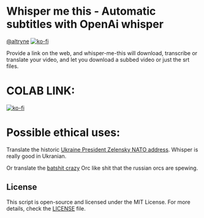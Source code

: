 # Whisper me this - Automatic subtitles with OpenAi whisper

[@altryne](https://twitter.com/altryne) [![ko-fi](https://ko-fi.com/img/githubbutton_sm.svg)](https://ko-fi.com/N4N3DWMR1)

Provide a link on the web, and whisper-me-this will download, transcribe or translate your video, and let you download a subbed video or just the srt files. 

# COLAB LINK: 

[![ko-fi](https://colab.research.google.com/assets/colab-badge.svg)](https://colab.research.google.com/github/altryne/whisper-me-this/blob/main/whisper_me_this.ipynb)

# Possible ethical uses: 

Translate the historic [Ukraine President Zelensky NATO address](https://twitter.com/altryne/status/1575887440782716929). 
Whisper is really good in Ukranian.

Or translate the [batshit crazy](https://twitter.com/altryne/status/1575992634023108610) Orc like shit that the russian orcs are spewing. 

## License

This script is open-source and licensed under the MIT License. For more details, check the [LICENSE](LICENSE) file.
